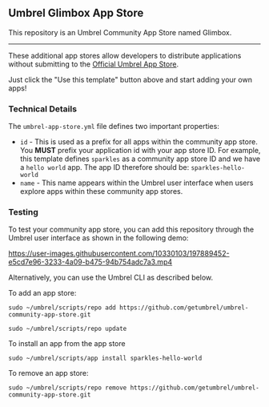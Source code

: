 ## Umbrel Glimbox App Store

This repository is an Umbrel Community App Store named Glimbox. 



---

These additional app stores allow developers to distribute applications without submitting to the [Official Umbrel App Store](https://github.com/getumbrel/umbrel-apps).

Just click the "Use this template" button above and start adding your own apps!

### Technical Details

The `umbrel-app-store.yml` file defines two important properties:
- `id` - This is used as a prefix for all apps within the community app store. You **MUST** prefix your application id with your app store ID. For example, this template defines `sparkles` as a community app store ID and we have a `hello world` app. The app ID therefore should be: `sparkles-hello-world`
- `name` - This name appears within the Umbrel user interface when users explore apps within these community app stores.


### Testing

To test your community app store, you can add this repository through the Umbrel user interface as shown in the following demo:


https://user-images.githubusercontent.com/10330103/197889452-e5cd7e96-3233-4a09-b475-94b754adc7a3.mp4


Alternatively, you can use the Umbrel CLI as described below.

To add an app store:
```
sudo ~/umbrel/scripts/repo add https://github.com/getumbrel/umbrel-community-app-store.git

sudo ~/umbrel/scripts/repo update
```

To install an app from the app store
```
sudo ~/umbrel/scripts/app install sparkles-hello-world
```

To remove an app store:
```
sudo ~/umbrel/scripts/repo remove https://github.com/getumbrel/umbrel-community-app-store.git
```
